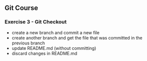 ## Git Course

### Exercise 3 - Git Checkout

- create a new branch and commit a new file
- create another branch and get the file that was committed in the previous branch
- update README.md (without committing)
- discard changes in README.md
